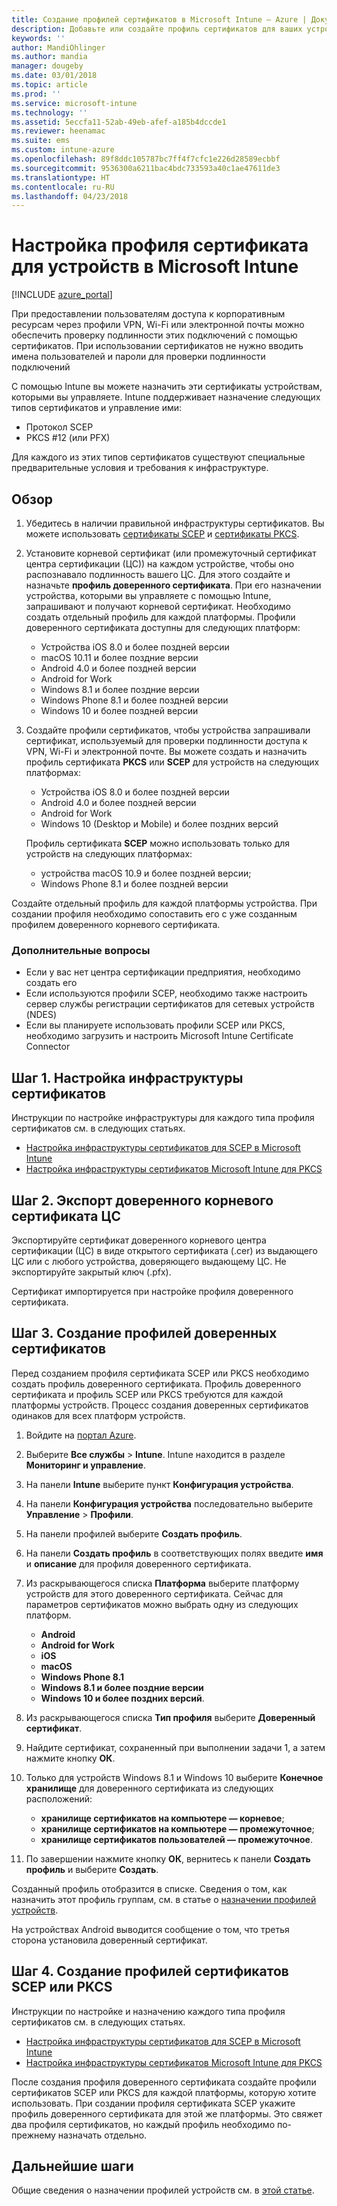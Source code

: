 ```yaml
---
title: Создание профилей сертификатов в Microsoft Intune — Azure | Документы Майкрософт
description: Добавьте или создайте профиль сертификатов для ваших устройств, настроив среду сертификатов SCEP или PKCS, экспортируйте открытый сертификат, создайте профиль на портале Azure, а затем назначьте SCEP или PKCS профилям сертификатов в Microsoft Intune на портале Azure
keywords: ''
author: MandiOhlinger
ms.author: mandia
manager: dougeby
ms.date: 03/01/2018
ms.topic: article
ms.prod: ''
ms.service: microsoft-intune
ms.technology: ''
ms.assetid: 5eccfa11-52ab-49eb-afef-a185b4dccde1
ms.reviewer: heenamac
ms.suite: ems
ms.custom: intune-azure
ms.openlocfilehash: 89f8ddc105787bc7ff4f7cfc1e226d28589ecbbf
ms.sourcegitcommit: 9536300a6211bac4bdc733593a40c1ae47611de3
ms.translationtype: HT
ms.contentlocale: ru-RU
ms.lasthandoff: 04/23/2018
---
```

# <a name="configure-a-certificate-profile-for-your-devices-in-microsoft-intune"></a>Настройка профиля сертификата для устройств в Microsoft Intune

[!INCLUDE [azure_portal](./includes/azure_portal.md)]

При предоставлении пользователям доступа к корпоративным ресурсам через профили VPN, Wi-Fi или электронной почты можно обеспечить проверку подлинности этих подключений с помощью сертификатов. При использовании сертификатов не нужно вводить имена пользователей и пароли для проверки подлинности подключений

С помощью Intune вы можете назначить эти сертификаты устройствам, которыми вы управляете. Intune поддерживает назначение следующих типов сертификатов и управление ими:

- Протокол SCEP
- PKCS #12 (или PFX)

Для каждого из этих типов сертификатов существуют специальные предварительные условия и требования к инфраструктуре.

## <a name="overview"></a>Обзор

1. Убедитесь в наличии правильной инфраструктуры сертификатов. Вы можете использовать [сертификаты SCEP](certificates-scep-configure.md) и [сертификаты PKCS](certficates-pfx-configure.md).

2. Установите корневой сертификат (или промежуточный сертификат центра сертификации (ЦС)) на каждом устройстве, чтобы оно распознавало подлинность вашего ЦС. Для этого создайте и назначьте **профиль доверенного сертификата**. При его назначении устройства, которыми вы управляете с помощью Intune, запрашивают и получают корневой сертификат. Необходимо создать отдельный профиль для каждой платформы. Профили доверенного сертификата доступны для следующих платформ:

    - Устройства iOS 8.0 и более поздней версии
    - macOS 10.11 и более поздние версии
    - Android 4.0 и более поздней версии
    - Android for Work
    - Windows 8.1 и более поздние версии
    - Windows Phone 8.1 и более поздней версии
    - Windows 10 и более поздней версии

3. Создайте профили сертификатов, чтобы устройства запрашивали сертификат, используемый для проверки подлинности доступа к VPN, Wi-Fi и электронной почте. Вы можете создать и назначить профиль сертификата **PKCS** или **SCEP** для устройств на следующих платформах:

   - Устройства iOS 8.0 и более поздней версии
   - Android 4.0 и более поздней версии
   - Android for Work
   - Windows 10 (Desktop и Mobile) и более поздних версий

   Профиль сертификата **SCEP** можно использовать только для устройств на следующих платформах:

   - устройства macOS 10.9 и более поздней версии;
   - Windows Phone 8.1 и более поздней версии

Создайте отдельный профиль для каждой платформы устройства. При создании профиля необходимо сопоставить его с уже созданным профилем доверенного корневого сертификата.

### <a name="further-considerations"></a>Дополнительные вопросы

- Если у вас нет центра сертификации предприятия, необходимо создать его
- Если используются профили SCEP, необходимо также настроить сервер службы регистрации сертификатов для сетевых устройств (NDES)
- Если вы планируете использовать профили SCEP или PKCS, необходимо загрузить и настроить Microsoft Intune Certificate Connector


## <a name="step-1-configure-your-certificate-infrastructure"></a>Шаг 1. Настройка инфраструктуры сертификатов

Инструкции по настройке инфраструктуры для каждого типа профиля сертификатов см. в следующих статьях.

- [Настройка инфраструктуры сертификатов для SCEP в Microsoft Intune](certificates-scep-configure.md)
- [Настройка инфраструктуры сертификатов Microsoft Intune для PKCS](certficates-pfx-configure.md)


## <a name="step-2-export-your-trusted-root-ca-certificate"></a>Шаг 2. Экспорт доверенного корневого сертификата ЦС

Экспортируйте сертификат доверенного корневого центра сертификации (ЦС) в виде открытого сертификата (.cer) из выдающего ЦС или с любого устройства, доверяющего выдающему ЦС. Не экспортируйте закрытый ключ (.pfx).

Сертификат импортируется при настройке профиля доверенного сертификата.

## <a name="step-3-create-trusted-certificate-profiles"></a>Шаг 3. Создание профилей доверенных сертификатов
Перед созданием профиля сертификата SCEP или PKCS необходимо создать профиль доверенного сертификата. Профиль доверенного сертификата и профиль SCEP или PKCS требуются для каждой платформы устройств. Процесс создания доверенных сертификатов одинаков для всех платформ устройств.

1. Войдите на [портал Azure](https://portal.azure.com).
2. Выберите **Все службы** > **Intune**. Intune находится в разделе **Мониторинг и управление**.
3. На панели **Intune** выберите пункт **Конфигурация устройства**.
2. На панели **Конфигурация устройства** последовательно выберите **Управление** > **Профили**.
3. На панели профилей выберите **Создать профиль**.
4. На панели **Создать профиль** в соответствующих полях введите **имя** и **описание** для профиля доверенного сертификата.
5. Из раскрывающегося списка **Платформа** выберите платформу устройств для этого доверенного сертификата. Сейчас для параметров сертификатов можно выбрать одну из следующих платформ.

    - **Android**
    - **Android for Work**
    - **iOS**
    - **macOS**
    - **Windows Phone 8.1**
    - **Windows 8.1 и более поздние версии**
    - **Windows 10 и более поздних версий**.

6. Из раскрывающегося списка **Тип профиля** выберите **Доверенный сертификат**.
7. Найдите сертификат, сохраненный при выполнении задачи 1, а затем нажмите кнопку **ОК**.
8. Только для устройств Windows 8.1 и Windows 10 выберите **Конечное хранилище** для доверенного сертификата из следующих расположений:
    - **хранилище сертификатов на компьютере — корневое**;
    - **хранилище сертификатов на компьютере — промежуточное**;
    - **хранилище сертификатов пользователей — промежуточное**.
8. По завершении нажмите кнопку **ОК**, вернитесь к панели **Создать профиль** и выберите **Создать**.

Созданный профиль отобразится в списке. Сведения о том, как назначить этот профиль группам, см. в статье о [назначении профилей устройств](device-profile-assign.md).

На устройствах Android выводится сообщение о том, что третья сторона установила доверенный сертификат.

## <a name="step-4-create-scep-or-pkcs-certificate-profiles"></a>Шаг 4. Создание профилей сертификатов SCEP или PKCS

Инструкции по настройке и назначению каждого типа профиля сертификатов см. в следующих статьях.

- [Настройка инфраструктуры сертификатов для SCEP в Microsoft Intune](certificates-scep-configure.md)
- [Настройка инфраструктуры сертификатов Microsoft Intune для PKCS](certficates-pfx-configure.md)

После создания профиля доверенного сертификата создайте профили сертификатов SCEP или PKCS для каждой платформы, которую хотите использовать. При создании профиля сертификата SCEP укажите профиль доверенного сертификата для этой же платформы. Это свяжет два профиля сертификатов, но каждый профиль необходимо по-прежнему назначать отдельно.

## <a name="next-steps"></a>Дальнейшие шаги
Общие сведения о назначении профилей устройств см. в [этой статье](device-profile-assign.md).
